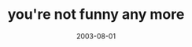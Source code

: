 ---
layout: base.njk
title : 'you&#39;re not funny any more' 
view_title : 'you&#39;re not funny any more' 
year : '2003' 
date : '2003-08-01' 
img_file : '/drawing/yourenotfunnyanymore.png' 
html_file : 'yourenotfunnyanymore' 
next_html : 'hedidworry.html' 
year_order : '114' 
permalink : "title/{{html_file}}.html"
---